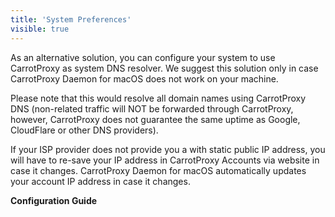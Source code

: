```yaml
---
title: 'System Preferences'
visible: true
---
```


As an alternative solution, you can configure your system to use CarrotProxy as system DNS resolver. We suggest this solution only in case CarrotProxy Daemon for macOS does not work on your machine.

Please note that this would resolve all domain names using CarrotProxy DNS (non-related traffic will NOT be forwarded through CarrotProxy, however, CarrotProxy does not guarantee the same uptime as Google, CloudFlare or other DNS providers).

If your ISP provider does not provide you a with static public IP address, you will have to re-save your IP address in CarrotProxy Accounts via website in case it changes. CarrotProxy Daemon for macOS automatically updates your account IP address in case it changes.

**Configuration Guide**
